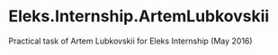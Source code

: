 # Eleks.Internship.ArtemLubkovskii
Practical task of Artem Lubkovskii for Eleks Internship (May 2016)
